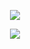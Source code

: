 <p align="center">
  <img src="https://readme-typing-svg.demolab.com/?lines=Hey+there!&center=true&color=527C9D&font=VT323&size=25">
</p>

<p align="center">
  <img src="https://github-readme-stats.vercel.app/api/top-langs/?username=git-mare&layout=compact&hide=css,html,ejs,lua,batchfile&theme=city_lights&custom_title=Languages&card_width=450">
</p>
